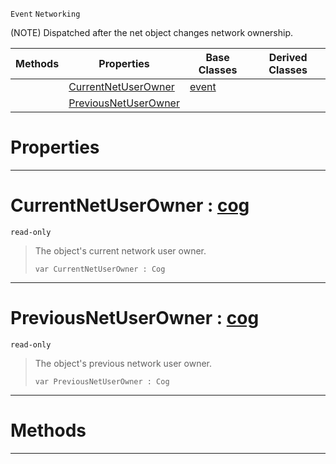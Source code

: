  `Event` `Networking`



(NOTE) Dispatched after the net object changes network ownership.

|Methods|Properties|Base Classes|Derived Classes|
|---|---|---|---|
| |[ CurrentNetUserOwner](https://github.com/dragonCASTjosh/PlasmaDocs/blob/master/code_reference/class_reference/netuserownerchanged.markdown#currentnetuserowner-plasma)|[event](https://github.com/dragonCASTjosh/PlasmaDocs/blob/master/code_reference/class_reference/event.markdown)| |
| |[ PreviousNetUserOwner](https://github.com/dragonCASTjosh/PlasmaDocs/blob/master/code_reference/class_reference/netuserownerchanged.markdown#previousnetuserowner-zer)| | |


 #  Properties


---  
 #  CurrentNetUserOwner : [cog](https://github.com/dragonCASTjosh/PlasmaDocs/blob/master/code_reference/class_reference/cog.markdown)

 `read-only`

> The object's current network user owner.
> ``` lang=cpp, name=Lightning
> var CurrentNetUserOwner : Cog


---  
 #  PreviousNetUserOwner : [cog](https://github.com/dragonCASTjosh/PlasmaDocs/blob/master/code_reference/class_reference/cog.markdown)

 `read-only`

> The object's previous network user owner.
> ``` lang=cpp, name=Lightning
> var PreviousNetUserOwner : Cog


---  
 #  Methods


---  
 

 